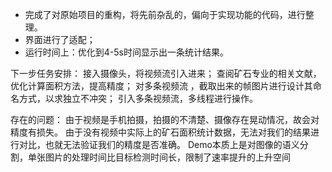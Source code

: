 

- 完成了对原始项目的重构，将先前杂乱的，偏向于实现功能的代码，进行整理。
- 界面进行了适配；
- 运行时间上：优化到4-5s时间显示出一条统计结果。



下一步任务安排：
接入摄像头，将视频流引入进来；
查阅矿石专业的相关文献，优化计算面积方法，提高精度；
对多条视频流 ，截取出来的帧图片进行设计其命名方式，以求独立不冲突；
引入多条视频流，多线程进行操作。

存在的问题：
由于视频是手机拍摄，拍摄的不清楚、摄像存在晃动情况，故会对精度有损失。
由于没有视频中实际上的矿石面积统计数据，无法对我们的结果进行对比，也就无法验证我们的精度是否准确。
Demo本质上是对图像的语义分割，单张图片的处理时间比目标检测时间长，限制了速率提升的上升空间